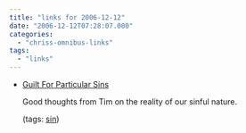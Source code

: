 ```yaml
---
title: "links for 2006-12-12"
date: "2006-12-12T07:28:07.000"
categories: 
  - "chriss-omnibus-links"
tags: 
  - "links"
---
```


- [Guilt For Particular Sins](http://feeds.feedburner.com/~r/challies/XhEt/~3/59841767/002246.php)
    
    Good thoughts from Tim on the reality of our sinful nature.
    
    (tags: [sin](http://del.icio.us/hubbsc/sin))
